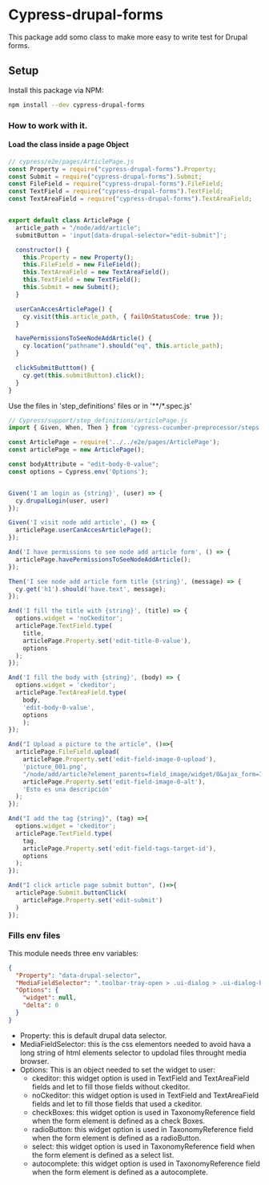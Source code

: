 # Cypress-drupal-forms

This package add somo class to make more easy to write test for Drupal forms.

## Setup
Install this package via NPM:
```bash
npm install --dev cypress-drupal-forms
```

### How to work with it.

#### Load the class inside a page Object

```javascript
// cypress/e2e/pages/ArticlePage.js
const Property = require("cypress-drupal-forms").Property;
const Submit = require("cypress-drupal-forms").Submit;
const FileField = require("cypress-drupal-forms").FileField;
const TextField = require("cypress-drupal-forms").TextField;
const TextAreaField = require("cypress-drupal-forms").TextAreaField;


export default class ArticlePage {
  article_path = "/node/add/article";
  submitButton = 'input[data-drupal-selector="edit-submit"]';

  constructor() {
    this.Property = new Property();
    this.FileField = new FileField();
    this.TextAreaField = new TextAreaField();
    this.TextField = new TextField();
    this.Submit = new Submit();
  }

  userCanAccesArticlePage() {
    cy.visit(this.article_path, { failOnStatusCode: true });
  }

  havePermissionsToSeeNodeAddArticle() {
    cy.location("pathname").should("eq", this.article_path);
  }

  clickSubmitButttom() {
    cy.get(this.submitButton).click();
  }
}
```

Use the files in 'step_definitions' files or in '**/*.spec.js'


```javascript
// Cypress/support/step_definitions/articlePage.js
import { Given, When, Then } from 'cypress-cucumber-preprocessor/steps';

const ArticlePage = require('../../e2e/pages/ArticlePage');
const articlePage = new ArticlePage();

const bodyAttribute = "edit-body-0-value";
const options = Cypress.env('Options');


Given('I am login as {string}', (user) => {
  cy.drupalLogin(user, user)
});

Given('I visit node add article', () => {
  articlePage.userCanAccesArticlePage();
});

And('I have permissions to see node add article form', () => {
  articlePage.havePermissionsToSeeNodeAddArticle();
});

Then('I see node add article form title {string}', (message) => {
  cy.get('h1').should('have.text', message);
});

And('I fill the title with {string}', (title) => {
  options.widget = 'noCkeditor';
  articlePage.TextField.type(
    title,
    articlePage.Property.set('edit-title-0-value'),
    options
  );
});

And('I fill the body with {string}', (body) => {
  options.widget = 'ckeditor';
  articlePage.TextAreaField.type(
    body,
    'edit-body-0-value',
    options
    );
});

And("I Upload a picture to the article", ()=>{
  articlePage.FileField.upload(
    articlePage.Property.set('edit-field-image-0-upload'),
    'picture_001.png',
    "/node/add/article?element_parents=field_image/widget/0&ajax_form=1&_wrapper_format=drupal_ajax",
    articlePage.Property.set('edit-field-image-0-alt'),
    'Esto es una descripción'
  );
});

And("I add the tag {string}", (tag) =>{
  options.widget = 'ckeditor';
  articlePage.TextField.type(
    tag,
    articlePage.Property.set('edit-field-tags-target-id'),
    options
  );
});

And("I click article page submit button", ()=>{
  articlePage.Submit.buttonClick(
    articlePage.Property.set('edit-submit')
  )
});
```

### Fills env files

This module needs three env variables:

```json
{
  "Property": "data-drupal-selector",
  "MediaFieldSelector": ".toolbar-tray-open > .ui-dialog > .ui-dialog-buttonpane > .ui-dialog-buttonset > ",
  "Options": {
    "widget": null,
    "delta": 0
  }
}
```
* Property: this is default drupal data selector.
* MediaFieldSelector: this is the css elementors needed to avoid hava a long string of html elements selector to updolad files throught media browser.
* Options: This is an object needed to set the widget to user:
  * ckeditor: this widget option is used in TextField and TextAreaField fields and let to fill those fields without ckeditor.
  * noCkeditor: this widget option is used in TextField and TextAreaField fields and let to fill those fields that used a ckeditor.
  * checkBoxes: this widget option is used in TaxonomyReference field when the form element is defined as a check Boxes.
  * radioButton: this widget option is used in TaxonomyReference field when the form element is defined as a radioButton.
  * select: this widget option is used in TaxonomyReference field when the form element is defined as a select list.
  * autocomplete: this widget option is used in TaxonomyReference field when the form element is defined as a autocomplete.